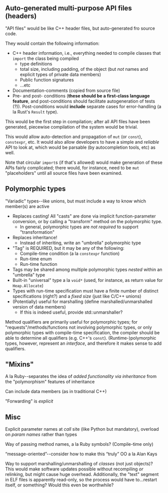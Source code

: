 Auto-generated multi-purpose API files (headers)
------------------------------------------------

"API files" would be like C++ header files, but auto-generated fro source code.

They would contain the following information:

 * C++ header information, i.e., everything needed to compile classes that `import`
   the class being compiled
   * type definitions
   * total size, including padding, of the object (but *not* names and explicit
     types of private data members)
   * Public function signatures
   * ...etc
 * Documentation-comments (copied from source file)
 * Pre- and post- conditions (**these should be a first-class language feature**,
   and post-conditions should facilitate autogeneration of tests (?)). Post-conditions
   would **include** separate cases for error-handling (a la Rust's `Result` type).

This would be the first step in compilation; after all API files have been generated,
piecewise compilation of the system would be trivial.

This would allow auto-detection and propagation of `mut` (or `const`), `constexpr`,
etc. It would also allow developers to have a simple and *reliable* API to look at,
which would be parsable (by autocompletion tools, etc) as well.

Note that circular `import`s (if that's allowed) would make generation of these APIs
fairly complicated; there would, for instance, need to be `mut` "placeholders" until
all source files have been examined.

Polymorphic types
-----------------

"Variadic" types--like unions, but must include a way to know which member(s) are active
 * Replaces casting! All "casts" are done via implicit function-parameter
   conversion, or by calling a "transform" method on the polymorphic type.
    * In general, polymorphic types are *not required* to support "transformation"
 * Replaces inheritance!
    * Instead of inheriting, write an "umbrella" polymorphic type
 * "Tag" is REQUIRED, but it may be any of the following:
    * Compile-time condition (a la `constexpr` function)
    * Run-time enum
    * Run-time function
 * Tags may be shared among multiple polymorphic types *nested* within an "umbrella" type
 * Built-in "universal" type a la `void*` (used, for instance, as return value
   for `Heap.Allocate`)
 * Types with run-time specification must have a finite number of distinct
   specifications (right?) and a *fixed size* (just like C/C++ unions)
 * (Potentially) useful for marshalling (define marshalled/unmarshalled version
   of data members)
    * If this is indeed useful, provide std::unmarshaller?

Method qualifiers are primarily useful for polymorphic types; for
"requests"/methods/functions not involving polymorphic types, or only
polymorphic types with compile-time specification, the compiler should be able
to determine all qualifiers (e.g. C++'s `const`). (Runtime-)polymorphic types,
however, represent an *interface*, and therefore it makes sense to add
qualifiers.

"Mixins"
--------

A la Ruby--separates the idea of *added functionality via inheritance* from the
"polymorphism" features of inheritance

Can include data members (as in traditional C++)

"Forwarding" is *explicit*

Misc
----

Explicit parameter names at *call* site (like Python but mandatory), overload on *param names* rather than types

Way of passing method names, a la Ruby symbols? (Compile-time only)

“message-oriented”--consider how to make this “truly” OO a la Alan Kays

Way to support marshalling/unmarshalling of *classes* (not just objects)? This
would make software updates possible without recompiling *or* relinking, but
might cause huge overhead. Additionally, the "text" segment in ELF files is
apparently read-only, so the process would have to...restart itself, or
something? Would this even be worthwhile?
